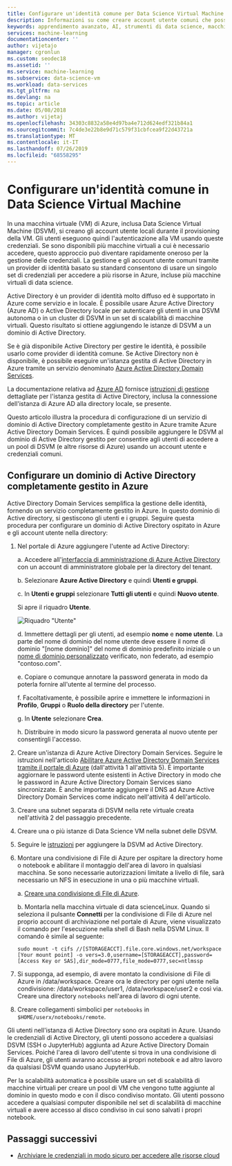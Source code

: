 ```yaml
---
title: Configurare un'identità comune per Data Science Virtual Machine - Azure | Microsoft Docs
description: Informazioni su come creare account utente comuni che possono essere usati tra più istanze di Data Science Virtual Machine. È possibile usare Azure Active Directory o un'istanza di Active Directory locale per l'autenticazione degli utenti alla Data Science Virtual Machine.
keywords: apprendimento avanzato, AI, strumenti di data science, macchina virtuale per data science, analisi geospaziale, processo di data science del team
services: machine-learning
documentationcenter: ''
author: vijetajo
manager: cgronlun
ms.custom: seodec18
ms.assetid: ''
ms.service: machine-learning
ms.subservice: data-science-vm
ms.workload: data-services
ms.tgt_pltfrm: na
ms.devlang: na
ms.topic: article
ms.date: 05/08/2018
ms.author: vijetaj
ms.openlocfilehash: 34303c8832a58e4d97ba4e712d624edf321b84a1
ms.sourcegitcommit: 7c4de3e22b8e9d71c579f31cbfcea9f22d43721a
ms.translationtype: MT
ms.contentlocale: it-IT
ms.lasthandoff: 07/26/2019
ms.locfileid: "68558295"
---
```

# <a name="set-up-a-common-identity-on-the-data-science-virtual-machine"></a>Configurare un'identità comune in Data Science Virtual Machine

In una macchina virtuale (VM) di Azure, inclusa Data Science Virtual Machine (DSVM), si creano gli account utente locali durante il provisioning della VM. Gli utenti eseguono quindi l'autenticazione alla VM usando queste credenziali. Se sono disponibili più macchine virtuali a cui è necessario accedere, questo approccio può diventare rapidamente oneroso per la gestione delle credenziali. La gestione e gli account utente comuni tramite un provider di identità basato su standard consentono di usare un singolo set di credenziali per accedere a più risorse in Azure, incluse più macchine virtuali di data science. 

Active Directory è un provider di identità molto diffuso ed è supportato in Azure come servizio e in locale. È possibile usare Azure Active Directory (Azure AD) o Active Directory locale per autenticare gli utenti in una DSVM autonoma o in un cluster di DSVM in un set di scalabilità di macchine virtuali. Questo risultato si ottiene aggiungendo le istanze di DSVM a un dominio di Active Directory. 

Se è già disponibile Active Directory per gestire le identità, è possibile usarlo come provider di identità comune. Se Active Directory non è disponibile, è possibile eseguire un'istanza gestita di Active Directory in Azure tramite un servizio denominato [Azure Active Directory Domain Services](https://docs.microsoft.com/azure/active-directory-domain-services/). 

La documentazione relativa ad [Azure AD](https://docs.microsoft.com/azure/active-directory/) fornisce [istruzioni di gestione](https://docs.microsoft.com/azure/active-directory/choose-hybrid-identity-solution) dettagliate per l'istanza gestita di Active Directory, inclusa la connessione dell'istanza di Azure AD alla directory locale, se presente. 

Questo articolo illustra la procedura di configurazione di un servizio di dominio di Active Directory completamente gestito in Azure tramite Azure Active Directory Domain Services. È quindi possibile aggiungere le DSVM al dominio di Active Directory gestito per consentire agli utenti di accedere a un pool di DSVM (e altre risorse di Azure) usando un account utente e credenziali comuni. 

## <a name="set-up-a-fully-managed-active-directory-domain-on-azure"></a>Configurare un dominio di Active Directory completamente gestito in Azure

Active Directory Domain Services semplifica la gestione delle identità, fornendo un servizio completamente gestito in Azure. In questo dominio di Active directory, si gestiscono gli utenti e i gruppi. Seguire questa procedura per configurare un dominio di Active Directory ospitato in Azure e gli account utente nella directory:

1. Nel portale di Azure aggiungere l'utente ad Active Directory: 

   a. Accedere all'[interfaccia di amministrazione di Azure Active Directory](https://aad.portal.azure.com) con un account di amministratore globale per la directory del tenant.
    
   b. Selezionare **Azure Active Directory** e quindi **Utenti e gruppi**.
    
   c. In **Utenti e gruppi** selezionare **Tutti gli utenti** e quindi **Nuovo utente**.
   
      Si apre il riquadro **Utente**.
      
      ![Riquadro "Utente"](./media/add-user.png)
    
   d. Immettere dettagli per gli utenti, ad esempio **nome** e **nome utente**. La parte del nome di dominio del nome utente deve essere il nome di dominio "[nome dominio]" del nome di dominio predefinito iniziale o un [nome di dominio personalizzato](../../active-directory/add-custom-domain.md) verificato, non federato, ad esempio "contoso.com".
    
   e. Copiare o comunque annotare la password generata in modo da poterla fornire all'utente al termine del processo.
    
   f. Facoltativamente, è possibile aprire e immettere le informazioni in **Profilo**, **Gruppi** o **Ruolo della directory** per l'utente. 
    
   g. In **Utente** selezionare **Crea**.
    
   h. Distribuire in modo sicuro la password generata al nuovo utente per consentirgli l'accesso.

1. Creare un'istanza di Azure Active Directory Domain Services. Seguire le istruzioni nell'articolo [Abilitare Azure Active Directory Domain Services tramite il portale di Azure](https://docs.microsoft.com/azure/active-directory-domain-services/active-directory-ds-getting-started) (dall'attività 1 all'attività 5). È importante aggiornare le password utente esistenti in Active Directory in modo che le password in Azure Active Directory Domain Services siano sincronizzate. È anche importante aggiungere il DNS ad Azure Active Directory Domain Services come indicato nell'attività 4 dell'articolo. 

1. Creare una subnet separata di DSVM nella rete virtuale creata nell'attività 2 del passaggio precedente.
1. Creare una o più istanze di Data Science VM nella subnet delle DSVM. 
1. Seguire le [istruzioni](https://docs.microsoft.com/azure/active-directory-domain-services/active-directory-ds-join-ubuntu-linux-vm ) per aggiungere la DSVM ad Active Directory. 
1. Montare una condivisione di File di Azure per ospitare la directory home o notebook e abilitare il montaggio dell'area di lavoro in qualsiasi macchina. Se sono necessarie autorizzazioni limitate a livello di file, sarà necessario un NFS in esecuzione in una o più macchine virtuali.

   a. [Creare una condivisione di File di Azure](../../storage/files/storage-how-to-create-file-share.md).
    
   b. Montarla nella macchina virtuale di data scienceLinux. Quando si seleziona il pulsante **Connetti** per la condivisione di File di Azure nel proprio account di archiviazione nel portale di Azure, viene visualizzato il comando per l'esecuzione nella shell di Bash nella DSVM Linux. Il comando è simile al seguente:
   
   ```
   sudo mount -t cifs //[STORAGEACCT].file.core.windows.net/workspace [Your mount point] -o vers=3.0,username=[STORAGEACCT],password=[Access Key or SAS],dir_mode=0777,file_mode=0777,sec=ntlmssp
   ```
1. Si supponga, ad esempio, di avere montato la condivisione di File di Azure in /data/workspace. Creare ora le directory per ogni utente nella condivisione: /data/workspace/user1, /data/workspace/user2 e così via. Creare una directory `notebooks` nell'area di lavoro di ogni utente. 
1. Creare collegamenti simbolici per `notebooks` in `$HOME/userx/notebooks/remote`.   

Gli utenti nell'istanza di Active Directory sono ora ospitati in Azure. Usando le credenziali di Active Directory, gli utenti possono accedere a qualsiasi DSVM (SSH o JupyterHub) aggiunta ad Azure Active Directory Domain Services. Poiché l'area di lavoro dell'utente si trova in una condivisione di File di Azure, gli utenti avranno accesso ai propri notebook e ad altro lavoro da qualsiasi DSVM quando usano JupyterHub. 

Per la scalabilità automatica è possibile usare un set di scalabilità di macchine virtuali per creare un pool di VM che vengono tutte aggiunte al dominio in questo modo e con il disco condiviso montato. Gli utenti possono accedere a qualsiasi computer disponibile nel set di scalabilità di macchine virtuali e avere accesso al disco condiviso in cui sono salvati i propri notebook. 

## <a name="next-steps"></a>Passaggi successivi

* [Archiviare le credenziali in modo sicuro per accedere alle risorse cloud](dsvm-secure-access-keys.md)



